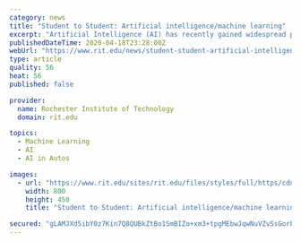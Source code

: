 ```yaml
---
category: news
title: "Student to Student: Artificial intelligence/machine learning"
excerpt: "Artificial Intelligence (AI) has recently gained widespread popularity ... Currently, the most popular models used for machine learning are deep neural networks, which are loosely inspired by how human brains process data. For example, given an image of a cat, a neural network passes the image through several layers of “neurons” before ..."
publishedDateTime: 2020-04-18T23:28:00Z
webUrl: "https://www.rit.edu/news/student-student-artificial-intelligencemachine-learning"
type: article
quality: 56
heat: 56
published: false

provider:
  name: Rochester Institute of Technology
  domain: rit.edu

topics:
  - Machine Learning
  - AI
  - AI in Autos

images:
  - url: "https://www.rit.edu/sites/rit.edu/files/styles/full/https/cdn.rit.edu/images/news/2020-04/Tyler-Hayes.jpg?itok=G4WAYXeK"
    width: 800
    height: 450
    title: "Student to Student: Artificial intelligence/machine learning"

secured: "gLAMJXd5ibY0z7Kin7Q8QUBkZtBo1SmBIZo+xm3+tpgMEbwJqwNuVZvSsGorbvMk9GRwbcZWOPJKu9oC0TT/BuaDmQIDbMn1lOvF3vUg+qoNLD90NYkkOt+7LH8IYVb5daTf6l0F/2c2phlySuKN0N9C9QVulDdxO+vAZfCBLkgU0CpRFT+o+T5rq1DW4FkTULnmnMwDZwylwck3NfyzjNx0u6QUtQK3gC/MvDa2vfKqmpfUw0dyv+XpsXZS7jam0N0uHyTWLS69HPJc/cPTDCNvcBTEcJHs0Qxwyd/isN1j2ntuzoeVIyjjAi/V/Nl7Ka1CI0FORrJhu+xO77Ja2ej9GIHGCrmPG2a1ZektVkg5uT6hQzW6fWtxE++u+RYsE8QkQSa+Kpcev5yRk+npbzeXIpTVuEyap9jrELmaU/6JAosd/O8sXHexNx3iBOm3URf5H1Q3RqEKG3x4/ZIyLsenIGOwndykVQFIQFSdWXk=;AvOHAmXuw7s4Kfdxf43mrg=="
---
```


